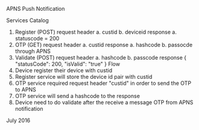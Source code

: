 APNS Push Notification

Services Catalog
1. Register (POST)
	request header 
	a. custid
	b. deviceid
	response 
	a. statuscode = 200
2. OTP (GET)
	request header
	a. custid
	response
	a. hashcode
	b. passocde through APNS
3. Validate (POST)
	request header 
	a. hashcode
	b. passcode
	response
	{
  		"statusCode": 200,
  		"isValid": "true"
	}
Flow
1. Device register their device with custid 
2. Register service will store the device id pair with custid
3. OTP service required request header "custid" in order to send the OTP to APNS
4. OTP service will send a hashcode to the response
5. Device need to do validate after the receive a message OTP from APNS notification

July 2016
